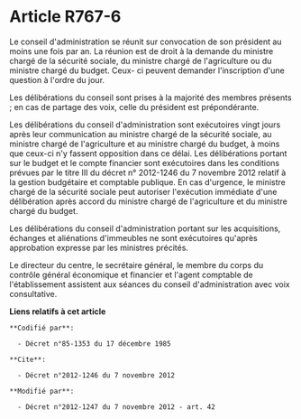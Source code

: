 # Article R767-6

Le conseil d'administration se réunit sur convocation de son président au moins une fois par an. La réunion est de droit à la
demande du ministre chargé de la sécurité sociale, du ministre chargé de l'agriculture ou du ministre chargé du budget. Ceux-
ci peuvent demander l'inscription d'une question à l'ordre du jour.

Les délibérations du conseil sont prises à la majorité des membres présents ; en cas de partage des voix, celle du président
est prépondérante.

Les  délibérations du conseil d'administration sont exécutoires vingt jours  après leur communication au ministre chargé de
la sécurité sociale, au  ministre chargé de l'agriculture et au ministre chargé du budget, à  moins que ceux-ci n'y fassent
opposition dans ce délai. Les  délibérations portant sur le budget et le compte financier sont  exécutoires dans les
conditions prévues par le titre III du décret n° 2012-1246 du 7 novembre 2012  relatif à la gestion budgétaire et comptable
publique. En cas  d'urgence, le ministre chargé de la sécurité sociale peut autoriser  l'exécution immédiate d'une
délibération après accord du ministre chargé  de l'agriculture et du ministre chargé du budget.

Les délibérations du conseil d'administration portant sur les acquisitions, échanges et aliénations d'immeubles ne sont
exécutoires qu'après approbation expresse par les ministres précités.

Le directeur du centre, le secrétaire général, le membre du corps du contrôle général économique et financier et l'agent
comptable de l'établissement assistent aux séances du conseil d'administration avec voix consultative.

**Liens relatifs à cet article**

	**Codifié par**:

	  - Décret n°85-1353 du 17 décembre 1985

	**Cite**:

	  - Décret n°2012-1246 du 7 novembre 2012

	**Modifié par**:

	  - Décret n°2012-1247 du 7 novembre 2012 - art. 42
